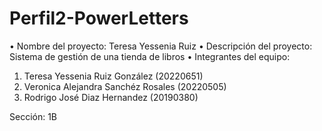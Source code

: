# Perfil2-PowerLetters
• Nombre del proyecto: Teresa Yessenia Ruiz
• Descripción del proyecto: Sistema de gestión de una tienda de libros
• Integrantes del equipo:
1. Teresa Yessenia Ruiz González (20220651)
2. Veronica Alejandra Sanchéz Rosales (20220505)
3. Rodrigo José Diaz Hernandez (20190380)

Sección: 1B
